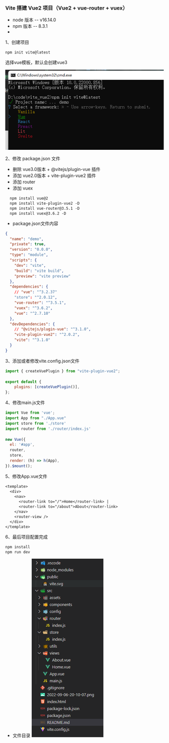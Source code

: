 ### Vite 搭建 Vue2 项目（Vue2 + vue-router + vuex）
- node 版本 -- v16.14.0
- npm 版本 -- 8.3.1
- 
1、创建项目
```node
npm init vite@latest
```
选择vue模板，默认会创建vue3

![](./image/2022-09-06-20-10-07.png)

2、修改 package.json 文件
- 删除 vue3.0版本 + @vitejs/plugin-vue 插件
- 添加 vue2.0版本 + vite-plugin-vue2 插件
- 添加 router
- 添加 vuex


```node
  npm install vue@2
  npm install vite-plugin-vue2 -D
  npm install vue-router@3.5.1 -D
  npm install vuex@3.6.2 -D
```

- package.json文件内容
```json
{
  "name": "demo",
  "private": true,
  "version": "0.0.0",
  "type": "module",
  "scripts": {
    "dev": "vite",
    "build": "vite build",
    "preview": "vite preview"
  },
  "dependencies": {
    // "vue": "^3.2.37"
    "store": "^2.0.12",
    "vue-router": "^3.5.1",
    "vuex": "^3.6.2",
    "vue": "^2.7.10"
  },
  "devDependencies": {
    // "@vitejs/plugin-vue": "^3.1.0",
    "vite-plugin-vue2": "^2.0.2",
    "vite": "^3.1.0"
  }
}
```

3、添加或者修改vite.config.json文件
```js
import { createVuePlugin } from "vite-plugin-vue2";

export default {
    plugins: [createVuePlugin()],
};
```

4、修改main.js文件
```js
import Vue from 'vue';
import App from "./App.vue"
import store from './store'
import router from './router/index.js'

new Vue({
  el: '#app',
  router,
  store,
  render: (h) => h(App),
}).$mount();
```

5、修改App.vue文件
```vue
<template>
  <div>
    <nav>
      <router-link to="/">Home</router-link> |
      <router-link to="/about">About</router-link>
    </nav>
    <router-view />
  </div>
</template>
```

6、最后项目配置完成
```node
npm install 
npm run dev
```

- 文件目录
![](./image/2022-09-06-21-11-03.png)